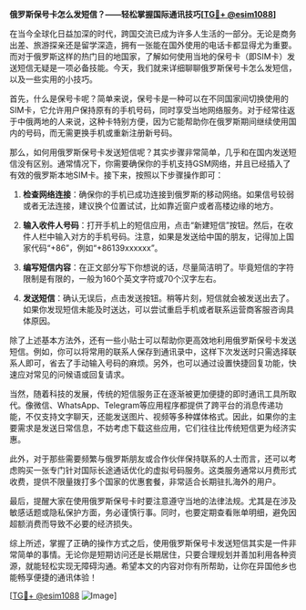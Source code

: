 **俄罗斯保号卡怎么发短信？——轻松掌握国际通讯技巧[[TG💪+ @esim1088](https://t.me/s/esim1088)]**

在当今全球化日益加深的时代，跨国交流已成为许多人生活的一部分。无论是商务出差、旅游探亲还是留学深造，拥有一张能在国外使用的电话卡都显得尤为重要。而对于俄罗斯这样的热门目的地国家，了解如何使用当地的保号卡（即SIM卡）发送短信无疑是一项必备技能。今天，我们就来详细聊聊俄罗斯保号卡怎么发短信，以及一些实用的小技巧。

首先，什么是保号卡呢？简单来说，保号卡是一种可以在不同国家间切换使用的SIM卡，它允许用户保持原有的手机号码，同时享受当地网络服务。对于经常往返于中俄两地的人来说，这种卡特别方便，因为它能帮助你在俄罗斯期间继续使用国内的号码，而无需更换手机或重新注册新号码。

那么，如何用俄罗斯保号卡发送短信呢？其实步骤非常简单，几乎和在国内发送短信没有区别。通常情况下，你需要确保你的手机支持GSM网络，并且已经插入了有效的俄罗斯本地SIM卡。接下来，按照以下步骤操作即可：

1. **检查网络连接**：确保你的手机已成功连接到俄罗斯的移动网络。如果信号较弱或者无法连接，建议换个位置试试，比如靠近窗户或者高楼边缘的地方。

2. **输入收件人号码**：打开手机上的短信应用，点击“新建短信”按钮。然后，在收件人栏中输入对方的手机号码。注意，如果是发送给中国的朋友，记得加上国家代码“+86”，例如“+86139xxxxxx”。

3. **编写短信内容**：在正文部分写下你想说的话，尽量简洁明了。毕竟短信的字符限制是有限的，一般为160个英文字符或70个汉字左右。

4. **发送短信**：确认无误后，点击发送按钮。稍等片刻，短信就会被发送出去了。如果你发现短信未能及时送达，可以尝试重启手机或者联系运营商客服咨询具体原因。

除了上述基本方法外，还有一些小贴士可以帮助你更高效地利用俄罗斯保号卡发送短信。例如，你可以将常用的联系人保存到通讯录中，这样下次发送时只需选择联系人即可，省去了手动输入号码的麻烦。另外，也可以通过设置快捷回复功能，快速应对常见的问候语或回复请求。

当然，随着科技的发展，传统的短信服务正在逐渐被更加便捷的即时通讯工具所取代。像微信、WhatsApp、Telegram等应用程序都提供了跨平台的消息传递功能，不仅支持文字聊天，还能发送图片、视频等多种媒体格式。因此，如果你的主要需求是发送日常信息，不妨考虑下载这些应用，它们往往比传统短信更为经济实惠。

此外，对于那些需要频繁与俄罗斯朋友或合作伙伴保持联系的人士而言，还可以考虑购买一张专门针对国际长途通话优化的虚拟号码服务。这类服务通常以月费形式收费，提供不限量拨打多个国家的优惠套餐，非常适合长期驻扎海外的用户。

最后，提醒大家在使用俄罗斯保号卡时要注意遵守当地的法律法规。尤其是在涉及敏感话题或隐私保护方面，务必谨慎行事。同时，也要定期查看账单明细，避免因超额消费而导致不必要的经济损失。

综上所述，掌握了正确的操作方式之后，使用俄罗斯保号卡发送短信其实是一件非常简单的事情。无论你是短期访问还是长期居住，只要合理规划并善加利用各种资源，就能轻松实现无障碍沟通。希望本文的内容对你有所帮助，让你在异国他乡也能畅享便捷的通讯体验！

[[TG💪+ @esim1088](https://t.me/s/esim1088) ![Image](https://i.postimg.cc/4NQfJmqS/Snipaste-2025-05-13-00-14-12.png)]